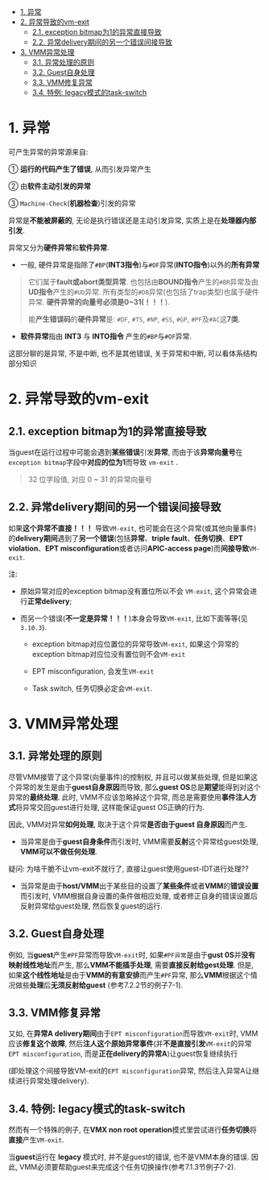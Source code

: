 
<!-- @import "[TOC]" {cmd="toc" depthFrom=1 depthTo=6 orderedList=false} -->

<!-- code_chunk_output -->

- [1. 异常](#1-异常)
- [2. 异常导致的vm-exit](#2-异常导致的vm-exit)
  - [2.1. exception bitmap为1的异常直接导致](#21-exception-bitmap为1的异常直接导致)
  - [2.2. 异常delivery期间的另一个错误间接导致](#22-异常delivery期间的另一个错误间接导致)
- [3. VMM异常处理](#3-vmm异常处理)
  - [3.1. 异常处理的原则](#31-异常处理的原则)
  - [3.2. Guest自身处理](#32-guest自身处理)
  - [3.3. VMM修复异常](#33-vmm修复异常)
  - [3.4. 特例: legacy模式的task-switch](#34-特例-legacy模式的task-switch)

<!-- /code_chunk_output -->

# 1. 异常

可产生异常的异常源来自:

① **运行的代码产生了错误**, 从而引发异常产生

② 由**软件主动引发的异常**

③ `Machine-Check`(**机器检查**)引发的异常

异常是**不能被屏蔽的**, 无论是执行错误还是主动引发异常, 实质上是在**处理器内部引发**.

异常又分为**硬件异常**和**软件异常**.

* 一般, 硬件异常是指除了`#BP`(**INT3指令**)与`#OF`异常(**INTO指令**)以外的**所有异常**

> 它们属于**fault或abort类型异常**. 也包括由**BOUND指令**产生的`#BR`异常及由**UD指令**产生的`#UD`异常. 所有类型的`#DB`异常(也包括了trap类型)也属于硬件异常. **硬件异常的向量号必须是0\~31(！！！**). 
> 
> 能**产生错误码**的**硬件异常**是: `#DF`, `#TS`, `#NP`, `#SS`, `#GP`, `#PF`及`#AC`这**7类**.

* **软件异常**指由 **INT3** 与 **INTO指令** 产生的`#BP`与`#OF`异常.

这部分聊的是异常, 不是中断, 也不是其他错误, 关于异常和中断, 可以看体系结构部分知识

# 2. 异常导致的vm-exit

## 2.1. exception bitmap为1的异常直接导致

当guest在运行过程中可能会遇到**某些错误**引发**异常**, 而由于该**异常向量号**在`exception bitmap`字段中**对应的位为1**而导致 `vm-exit` .

> 32 位字段值, 对应 0 ~ 31 的异常向量号

## 2.2. 异常delivery期间的另一个错误间接导致

如果**这个异常不直接！！！** 导致`VM-exit`, 也可能会在这个异常(或其他向量事件)的**delivery期间**遇到了**另一个错误**(包括**异常**、**triple fault**、**任务切换**、**EPT violation**、**EPT misconfiguration**或者访问**APIC-access page**)而**间接导致**`VM-exit`. 

注:

* 原始异常对应的exception bitmap没有置位所以不会 `VM-exit`, 这个异常会进行**正常delivery**;

* 而另一个错误(**不一定是异常！！！**)本身会导致`VM-exit`, 比如下面等等(见`3.10.3`).

  * exception bitmap对应位置位的异常导致`VM-exit`, 如果这个异常的exception bitmap对应位没有置位则不会`VM-exit`

  * EPT misconfiguration, 会发生`VM-exit`

  * Task switch, 任务切换必定会`VM-exit`.

# 3. VMM异常处理

## 3.1. 异常处理的原则

尽管VMM接管了这个异常(向量事件)的控制权, 并且可以做某些处理, 但是如果这个异常的发生是由于**guest自身原因**而导致, 那么**guest OS**总是**期望**能得到对这个异常的**最终处理**. 此时, VMM不应该忽略掉这个异常, 而总是需要使用**事件注人方式**将异常交回guest进行处理, 这样能保证guest OS正确的行为. 

因此, VMM对异常**如何处理**, 取决于这个异常**是否由于guest 自身原因**而产生. 

- 当异常是由于**guest自身条件**而引发时, VMM需要**反射**这个异常给guest处理, **VMM可以不做任何处理**. 

疑问: 为啥干脆不让vm-exit不就行了, 直接让guest使用guest-IDT进行处理??

- 当异常是由于**host/VMM**出于某些目的设置了**某些条件**或者**VMM**的**错误设置**而引发时, VMM根据自身设置的条件做相应处理, 或者修正自身的错误设置后反射异常给guest处理, 然后恢复guest的运行. 

## 3.2. Guest自身处理

例如, 当**guest**产生`#PF`异常而导致`VM-exit`时, 如果`#PF异常`是由于**gust 0S**并**没有映射线性地址**而产生, 那么**VMM不能插手处理**, 需要**直接反射给gest处理**. 但是, 如果**这个线性地址**是由于**VMM的有意安排**而产生`#PF`异常, 那么**VMM**根据这个情况做些**处理**后**无须反射给guest** (参考7.2.2节的例子7-1). 

## 3.3. VMM修复异常

又如, 在**异常A delivery期间**由于`EPT misconfiguration`而导致`VM-exit`时, VMM应该**修复这个故障**, 然后**注人这个原始异常事件**(并**不是直接引发**`VM-exit`的异常`EPT misconfiguration`, 而是**正在delivery的异常A**)让guest恢复继续执行

(即处理这个间接导致VM-exit的`EPT misconfiguration`异常, 然后注入异常A让继续进行异常处理delivery).

## 3.4. 特例: legacy模式的task-switch

然而有一个特殊的例子, 在**VMX non root operation**模式里尝试进行**任务切换**将**直接**产生`VM-exit`. 

当**guest**运行在 **legacy** 模式时, 并不是guest的错误, 也不是VMM本身的错误. 因此, VMM必须要帮助guest来完成这个任务切换操作(参考7.1.3节例子7-2). 
